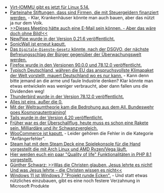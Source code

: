 * [Virt-IOMMU gibt es jetzt für Linux 5.14.](https://www.phoronix.com/scan.php?page=news_item&px=Linux-5.14-IOMMU)
* [Parteinahe Stiftungen, dass sind Firmen, die mit Steuergeldern finanziert werden.](https://blog.fefe.de/?ts=9e14d410) - Klar, Krankenhäuser könnte man auch bauen, aber das nützt ja nur dem Volk.
* [>>Dieses Meeting hätte auch eine E-Mail sein können. - Aber das wäre doch ohne Bild!<<](https://tuxproject.de/blog/2021/07/zoom-1995/)
* [NewPipe wurde in der Version 0.21.6 veröffentlicht.](https://newpipe.net/blog/pinned/release/newpipe-0.21.6-released/)
* [SonicWall ist erneut kaputt.](https://www.bleepingcomputer.com/news/security/sonicwall-warns-of-critical-ransomware-risk-to-eol-sma-100-vpn-appliances/)
* [Das `Digitale-Dienste-Gesetz` könnte, nach der DSGVO, der nächste Befreiungsschlag der Bürger gegenüber der Überwachungswelt werden.](https://www.patrick-breyer.de/digitale-dienste-gesetz-ausschuss-fuer-buergerliche-freiheiten-will-digitale-privatsphaere-und-freie-meinungsaeusserung-im-netz-durchsetzen/)
* [Firefox wurde in den Versionen 90.0.0 und 78.12.0 veröffentlicht.](https://www.borncity.com/blog/2021/07/14/firefox-90-0-0-und-78-12-0-esr-verfgbar/)
* [Typisch Deutschland, währen die EU das anspruchsvollste Klimapaket der Welt vorstellt, mauert Deutschland wo es nur kann.](https://www.sonnenseite.com/de/politik/eu-klimapaket-anspruchsvollste-klimagesetze-weltweit/) - Kann denn bitte jemand an die arme und faule Industrie denken? Klar könnte man etwas entwickeln was weniger verbraucht, aber dann fallen uns die Dividenden weg!
* [Thunderbird wurde in der Version 78.12.0 veröffentlicht.](https://www.borncity.com/blog/2021/07/14/thunderbird-78-12-0/)
* [Alles ist eins, außer die 0.](https://www.ccc.de/de/updates/2021/allesisteins)
* [Mit der Weltraumtheorie kam die Bedrohung aus dem All. Bundeswehr goes Kosmonautentraining!](https://tuxproject.de/blog/2021/07/hindukusch-war-gestern/)
* [Tails wurde in der Version 4.20 veröffentlicht.](https://lwn.net/Articles/862771)
* [Früher war es der Überschallflug, heute muss es schon eine Rakete sein. Milliardäre und ihr Schwanzvergleich.](https://www.sonnenseite.com/de/zukunft/weltraumtourismus-umweltzerstoerendes-milliardaerswettrennen/)
* [WooCommerce ist kaputt.](https://www.bleepingcomputer.com/news/security/woocommerce-fixes-vulnerability-exposing-5-million-sites-to-data-theft/) - Leider gehören die Fehler in die Kategorie "Anfängerfehler".
* [Steam hat mit dem Steam Deck eine Spielekonsole für die Hand vorgestellt die mit Arch Linux und AMD Ryzen/Vega läuft.](https://www.phoronix.com/scan.php?page=news_item&px=Steam-Deck)
* [Hier werden euch ein paar "Quality of life" Funktionalitäten in PHP 8.1 vorgestellt.](https://stitcher.io/blog/php-81-before-and-after)
* [Günther Schwarz: >>Was die Christen glauben, Jesus lehrte es nicht! Und was Jesus lehrte – die Christen wissen es nicht<<](https://www.sonnenseite.com/de/franz-alt/kommentare-interviews/die-kirchenflucht/)
* [Windows 11 ist Windows 7 "Projekt runde Ecken".](https://www.bleepingcomputer.com/news/microsoft/microsoft-unveils-windows-11s-beautiful-new-context-menus/) - Und statt etwas nützliches einzubauen, gibt es eine noch festere Verzahnung in Microsoft Produkte
